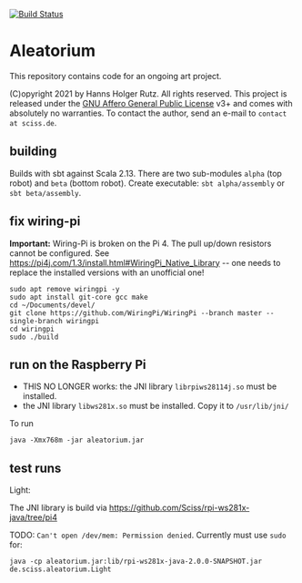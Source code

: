 [![Build Status](https://github.com/Sciss/Aleatorium/workflows/Scala%20CI/badge.svg?branch=main)](https://github.com/Sciss/Aleatorium/actions?query=workflow%3A%22Scala+CI%22)

# Aleatorium

This repository contains code for an ongoing art project.

(C)opyright 2021 by Hanns Holger Rutz. All rights reserved. This project is released under the
[GNU Affero General Public License](https://github.comt/Sciss/Aleatorium/blob/main/LICENSE) v3+ and
comes with absolutely no warranties.
To contact the author, send an e-mail to `contact at sciss.de`.

## building

Builds with sbt against Scala 2.13. There are two sub-modules `alpha` (top robot) and `beta` (bottom robot). 
Create executable: `sbt alpha/assembly` or `sbt beta/assembly`.

## fix wiring-pi

__Important:__ Wiring-Pi is broken on the Pi 4. The pull up/down resistors cannot be configured.
See https://pi4j.com/1.3/install.html#WiringPi_Native_Library -- one needs to replace the installed versions
with an unofficial one!

    sudo apt remove wiringpi -y
    sudo apt install git-core gcc make
    cd ~/Documents/devel/
    git clone https://github.com/WiringPi/WiringPi --branch master --single-branch wiringpi
    cd wiringpi
    sudo ./build

## run on the Raspberry Pi

- THIS NO LONGER works: the JNI library `librpiws28114j.so` must be installed.
- the JNI library `libws281x.so` must be installed. Copy it to `/usr/lib/jni/`

To run

    java -Xmx768m -jar aleatorium.jar

## test runs

Light:

The JNI library is build via https://github.com/Sciss/rpi-ws281x-java/tree/pi4

TODO: `Can't open /dev/mem: Permission denied`. Currently must use `sudo` for:

    java -cp aleatorium.jar:lib/rpi-ws281x-java-2.0.0-SNAPSHOT.jar de.sciss.aleatorium.Light
